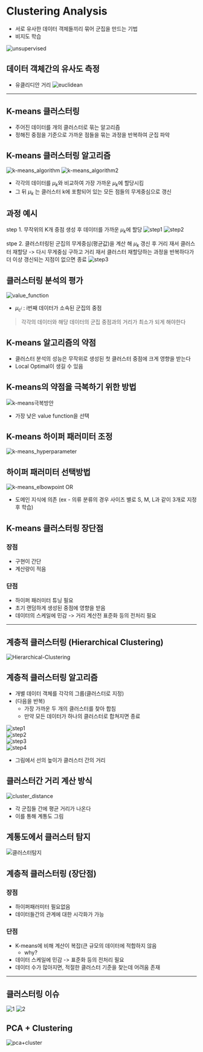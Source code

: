 # Clustering Analysis
- 서로 유사한 데이터 객체들끼리 묶어 군집을 만드는 기법
- 비지도 학습

![unsupervised](img/unsupervised.png)

## 데이터 객체간의 유사도 측정
- 유클리디안 거리
![euclidean](img/euclidean.png)
---
## K-means 클러스터링
- 주어진 데이터를 개의 클러스터로 묶는 알고리즘
- 정해진 중점을 기준으로 가까운 점들을 묶는 과정을 반복하여 군집 파악

## K-means 클러스터링 알고리즘
![k-means_algorithm](img/kmeans_algorithm.png)
![k-means_algorithm2](img/kmeans_algorithm2.png)
- 각각의 데이터를 $\mu_k$와 비교하여 가장 가까운 $\mu_k$에 할당시킴
- 그 뒤 $\mu_k$ 는 클러스터 k에 포함되어 있는 모든 점들의 무게중심으로 갱신

## 과정  예시
step 1. 무작위의 K개 중점 생성 후 데이터를 가까운 $\mu_k$에 할당
![step1](img/kmeans_step1.png)
![step2](img/kmeans_step2.png)

stpe 2. 클러스터링된 군집의 무게중심(평균값)을 계산 해 $\mu_k$ 갱신 후 거리 재서 클러스터 재할당 -> 다시 무게중심 구하고 거리 재서 클러스터 재할당하는 과정을 반복하다가 더 이상 갱신되는 지점이 없으면 종료
![step3](img/kmeans_step3.png)

## 클러스터링 분석의 평가
![value_function](img/cluster_value_func.png)
- $\mu_{c^i}$ : i번째 데이터가 소속된 군집의 중점
> 각각의 데이터와 해당 데이터의 군집 중점과의 거리가 최소가 되게 해야한다

## K-means 알고리즘의 약점
- 클러스터 분석의 성능은 무작위로 생성된 첫 클러스터 중점에 크게 영향을 받는다
- Local Optimal이 생길 수 있음

## K-means의 약점을 극복하기 위한 방법
![k-means극복방안](img/kmeans_select.png)
- 가장 낮은 value function을 선택
## K-means 하이퍼 패러미터 조정
![k-means_hyperparameter](img/kmeans_hyperparameter.png)

## 하이퍼 패러미터 선택방법
![k-means_elbowpoint](img/kmeans_elbow.png)
OR
- 도메인 지식에 의존 (ex - 의류 분류의 경우 사이즈 별로 S, M, L과 같이 3개로 지정 후 학습)

## K-means 클러스터링 장단점
### 장점
- 구현이 간단
- 계산량이 적음

### 단점
- 하이퍼 패러미터 튜닝 필요
- 초기 랜덤하게 생성된 중점에 영향을 받음
- 데이터의 스케일에 민감 -> 거리 계산전 표준화 등의 전처리 필요

---
## 계층적 클러스터링 (Hierarchical Clustering)
![Hierarchical-Clustering](img/hc.png)

## 계층적 클러스터링 알고리즘
- 개별 데이터 객체를 각각의 그룹(클러스터로 지정)
- (다음을 반복)
  - 가장 가까운 두 개의 클러스터를 찾아 합침
  - 만약 모든 데이터가 하나의 클러스터로 합쳐지면 종료

![step1](https://raw.githubusercontent.com/jsw6872/DataScience-ML-Spring/main/data_science-spring/img/hc_step1.png)  
![step2](https://raw.githubusercontent.com/jsw6872/DataScience-ML-Spring/main/data_science-spring/img/hc_step2.png)  
![step3](https://raw.githubusercontent.com/jsw6872/DataScience-ML-Spring/main/data_science-spring/img/hc_step3.png)  
![step4](https://raw.githubusercontent.com/jsw6872/DataScience-ML-Spring/main/data_science-spring/img/hc_step4.png)  
- 그림에서 선의 높이가 클러스터 간의 거리

## 클러스터간 거리 계산 방식
![cluster_distance](img/cluster_distance.png)
- 각 군집들 간에 평균 거리가 나온다
- 이를 통해 계통도 그림

## 계통도에서 클러스터 탐지
![클러스터탐지](img/find_cluster.png)

## 계층적 클러스터링 (장단점)
### 장점
- 하이퍼패러미터 필요없음
- 데이터들간의 관계에 대한 시각화가 가능

### 단점
- K-means에 비해 계산이 복잡(큰 규모의 데이터에 적합하지 않음
  - why? 
- 데이터 스케일에 민감 -> 표준화 등의 전처리 필요
- 데이터 수가 많아지면, 적절한 클러스터 기준을 찾는데 어려움 존재
---
## 클러스터링 이슈
![1](img/clustering_issue.png)
![2](img/clustering_issue2.png)

## PCA + Clustering
![pca+cluster](img/pca_clustering.png)
